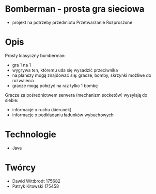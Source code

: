 # Bomberman - prosta gra sieciowa
- projekt na potrzeby przedmiotu Przetwarzanie Rozproszone

# Opis

Prosty klasyczny bomberman:
- gra 1 na 1
- wygrywa ten, któremu uda się wysadzić przeciwnika
- na planszy mogą znajdować się: gracze, bomby, skrzynki możliwe do rozwalenia
- gracze mogą położyć na raz tylko 1 bombę

Gracze za pośrednictwem serwera (mechanizm socketów) wysyłają do siebie:
- informacje o ruchu (kierunek)
- informacje o podkładaniu ładunków wybuchowych

# Technologie
- Java

# Twórcy
- Dawid Wittbrodt 175682
- Patryk Kitowski 175458
